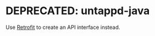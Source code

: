 DEPRECATED: untappd-java
============

Use [Retrofit][1] to create an API interface instead.



 [1]: http://square.github.io/retrofit
